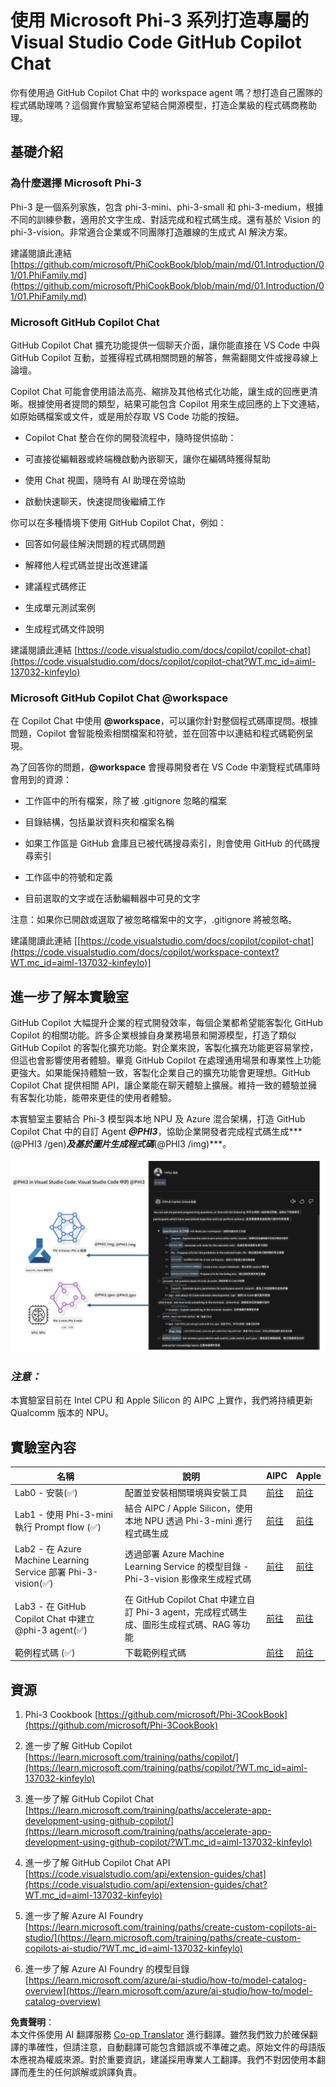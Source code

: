 <!--
CO_OP_TRANSLATOR_METADATA:
{
  "original_hash": "00b7a699de8ac405fa821f4c0f7fc0ab",
  "translation_date": "2025-07-17T03:35:15+00:00",
  "source_file": "md/02.Application/02.Code/Phi3/VSCodeExt/README.md",
  "language_code": "tw"
}
-->
# **使用 Microsoft Phi-3 系列打造專屬的 Visual Studio Code GitHub Copilot Chat**

你有使用過 GitHub Copilot Chat 中的 workspace agent 嗎？想打造自己團隊的程式碼助理嗎？這個實作實驗室希望結合開源模型，打造企業級的程式碼商務助理。

## **基礎介紹**

### **為什麼選擇 Microsoft Phi-3**

Phi-3 是一個系列家族，包含 phi-3-mini、phi-3-small 和 phi-3-medium，根據不同的訓練參數，適用於文字生成、對話完成和程式碼生成。還有基於 Vision 的 phi-3-vision。非常適合企業或不同團隊打造離線的生成式 AI 解決方案。

建議閱讀此連結 [https://github.com/microsoft/PhiCookBook/blob/main/md/01.Introduction/01/01.PhiFamily.md](https://github.com/microsoft/PhiCookBook/blob/main/md/01.Introduction/01/01.PhiFamily.md)

### **Microsoft GitHub Copilot Chat**

GitHub Copilot Chat 擴充功能提供一個聊天介面，讓你能直接在 VS Code 中與 GitHub Copilot 互動，並獲得程式碼相關問題的解答，無需翻閱文件或搜尋線上論壇。

Copilot Chat 可能會使用語法高亮、縮排及其他格式化功能，讓生成的回應更清晰。根據使用者提問的類型，結果可能包含 Copilot 用來生成回應的上下文連結，如原始碼檔案或文件，或是用於存取 VS Code 功能的按鈕。

- Copilot Chat 整合在你的開發流程中，隨時提供協助：

- 可直接從編輯器或終端機啟動內嵌聊天，讓你在編碼時獲得幫助

- 使用 Chat 視圖，隨時有 AI 助理在旁協助

- 啟動快速聊天，快速提問後繼續工作

你可以在多種情境下使用 GitHub Copilot Chat，例如：

- 回答如何最佳解決問題的程式碼問題

- 解釋他人程式碼並提出改進建議

- 建議程式碼修正

- 生成單元測試案例

- 生成程式碼文件說明

建議閱讀此連結 [https://code.visualstudio.com/docs/copilot/copilot-chat](https://code.visualstudio.com/docs/copilot/copilot-chat?WT.mc_id=aiml-137032-kinfeylo)

###  **Microsoft GitHub Copilot Chat @workspace**

在 Copilot Chat 中使用 **@workspace**，可以讓你針對整個程式碼庫提問。根據問題，Copilot 會智能檢索相關檔案和符號，並在回答中以連結和程式碼範例呈現。

為了回答你的問題，**@workspace** 會搜尋開發者在 VS Code 中瀏覽程式碼庫時會用到的資源：

- 工作區中的所有檔案，除了被 .gitignore 忽略的檔案

- 目錄結構，包括巢狀資料夾和檔案名稱

- 如果工作區是 GitHub 倉庫且已被代碼搜尋索引，則會使用 GitHub 的代碼搜尋索引

- 工作區中的符號和定義

- 目前選取的文字或在活動編輯器中可見的文字

注意：如果你已開啟或選取了被忽略檔案中的文字，.gitignore 將被忽略。

建議閱讀此連結 [[https://code.visualstudio.com/docs/copilot/copilot-chat](https://code.visualstudio.com/docs/copilot/workspace-context?WT.mc_id=aiml-137032-kinfeylo)]

## **進一步了解本實驗室**

GitHub Copilot 大幅提升企業的程式開發效率，每個企業都希望能客製化 GitHub Copilot 的相關功能。許多企業根據自身業務場景和開源模型，打造了類似 GitHub Copilot 的客製化擴充功能。對企業來說，客製化擴充功能更容易掌控，但這也會影響使用者體驗。畢竟 GitHub Copilot 在處理通用場景和專業性上功能更強大。如果能保持體驗一致，客製化企業自己的擴充功能會更理想。GitHub Copilot Chat 提供相關 API，讓企業能在聊天體驗上擴展。維持一致的體驗並擁有客製化功能，能帶來更佳的使用者體驗。

本實驗室主要結合 Phi-3 模型與本地 NPU 及 Azure 混合架構，打造 GitHub Copilot Chat 中的自訂 Agent ***@PHI3***，協助企業開發者完成程式碼生成***(@PHI3 /gen)***及基於圖片生成程式碼***(@PHI3 /img)***。

![PHI3](../../../../../../../translated_images/cover.1017ebc9a7c46d095fe0b942687287803c03933d2d1d439d14e10fa1442a864d.tw.png)

### ***注意：***

本實驗室目前在 Intel CPU 和 Apple Silicon 的 AIPC 上實作，我們將持續更新 Qualcomm 版本的 NPU。

## **實驗室內容**

| 名稱 | 說明 | AIPC | Apple |
| ------------ | ----------- | -------- |-------- |
| Lab0 - 安裝(✅) | 配置並安裝相關環境與安裝工具 | [前往](./HOL/AIPC/01.Installations.md) |[前往](./HOL/Apple/01.Installations.md) |
| Lab1 - 使用 Phi-3-mini 執行 Prompt flow (✅) | 結合 AIPC / Apple Silicon，使用本地 NPU 透過 Phi-3-mini 進行程式碼生成 | [前往](./HOL/AIPC/02.PromptflowWithNPU.md) |  [前往](./HOL/Apple/02.PromptflowWithMLX.md) |
| Lab2 - 在 Azure Machine Learning Service 部署 Phi-3-vision(✅) | 透過部署 Azure Machine Learning Service 的模型目錄 - Phi-3-vision 影像來生成程式碼 | [前往](./HOL/AIPC/03.DeployPhi3VisionOnAzure.md) |[前往](./HOL/Apple/03.DeployPhi3VisionOnAzure.md) |
| Lab3 - 在 GitHub Copilot Chat 中建立 @phi-3 agent(✅)  | 在 GitHub Copilot Chat 中建立自訂 Phi-3 agent，完成程式碼生成、圖形生成程式碼、RAG 等功能 | [前往](./HOL/AIPC/04.CreatePhi3AgentInVSCode.md) | [前往](./HOL/Apple/04.CreatePhi3AgentInVSCode.md) |
| 範例程式碼 (✅)  | 下載範例程式碼 | [前往](../../../../../../../code/07.Lab/01/AIPC) | [前往](../../../../../../../code/07.Lab/01/Apple) |

## **資源**

1. Phi-3 Cookbook [https://github.com/microsoft/Phi-3CookBook](https://github.com/microsoft/Phi-3CookBook)

2. 進一步了解 GitHub Copilot [https://learn.microsoft.com/training/paths/copilot/](https://learn.microsoft.com/training/paths/copilot/?WT.mc_id=aiml-137032-kinfeylo)

3. 進一步了解 GitHub Copilot Chat [https://learn.microsoft.com/training/paths/accelerate-app-development-using-github-copilot/](https://learn.microsoft.com/training/paths/accelerate-app-development-using-github-copilot/?WT.mc_id=aiml-137032-kinfeylo)

4. 進一步了解 GitHub Copilot Chat API [https://code.visualstudio.com/api/extension-guides/chat](https://code.visualstudio.com/api/extension-guides/chat?WT.mc_id=aiml-137032-kinfeylo)

5. 進一步了解 Azure AI Foundry [https://learn.microsoft.com/training/paths/create-custom-copilots-ai-studio/](https://learn.microsoft.com/training/paths/create-custom-copilots-ai-studio/?WT.mc_id=aiml-137032-kinfeylo)

6. 進一步了解 Azure AI Foundry 的模型目錄 [https://learn.microsoft.com/azure/ai-studio/how-to/model-catalog-overview](https://learn.microsoft.com/azure/ai-studio/how-to/model-catalog-overview)

**免責聲明**：  
本文件係使用 AI 翻譯服務 [Co-op Translator](https://github.com/Azure/co-op-translator) 進行翻譯。雖然我們致力於確保翻譯的準確性，但請注意，自動翻譯可能包含錯誤或不準確之處。原始文件的母語版本應視為權威來源。對於重要資訊，建議採用專業人工翻譯。我們不對因使用本翻譯而產生的任何誤解或誤譯負責。
